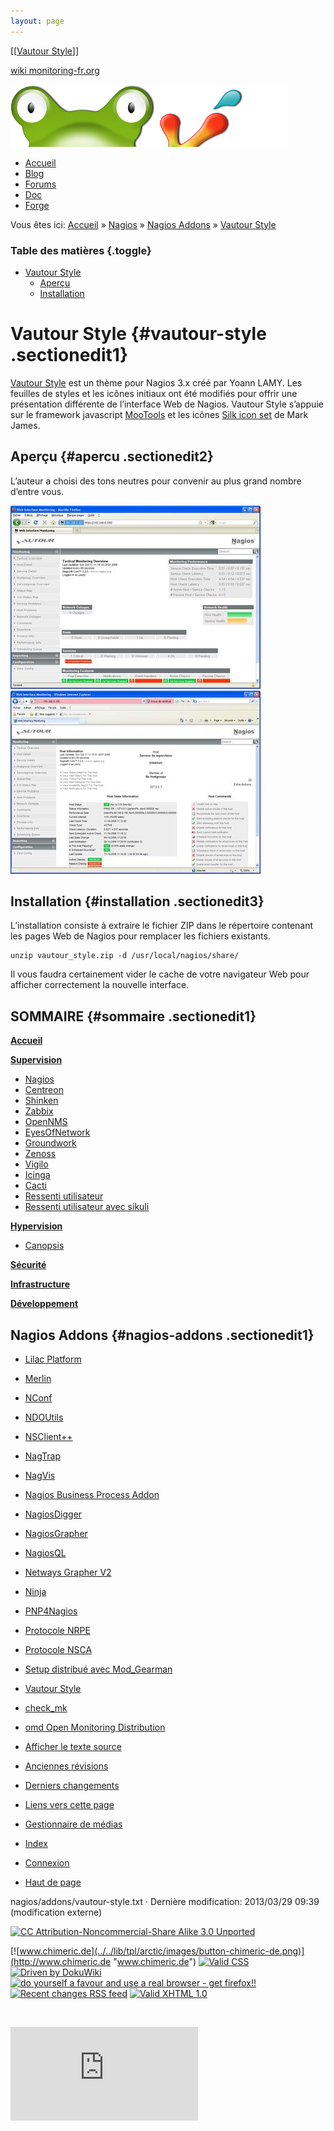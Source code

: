 ```yaml
---
layout: page
---
```


[[[Vautour Style](vautour-style@do=backlink.html)]]

[wiki monitoring-fr.org](../../start.html "[ALT+H]")

![Logo Monitoring](../../lib/tpl/arctic/images/logo_monitoring.png)

-   [Accueil](../../index.html "Cliquez pour revenir |  l'accueil")
-   [Blog](http://www.monitoring-fr.org "Blog & News")
-   [Forums](http://forums.monitoring-fr.org "Forums")
-   [Doc](http://doc.monitoring-fr.org "Doc")
-   [Forge](https://github.com/monitoring-fr "Forge")

Vous êtes ici: [Accueil](../../start.html "start") »
[Nagios](../start.html "nagios:start") » [Nagios
Addons](start.html "nagios:addons:start") » [Vautour
Style](vautour-style.html "nagios:addons:vautour-style")

### Table des matières {.toggle}

-   [Vautour Style](vautour-style.html#vautour-style)
    -   [Aperçu](vautour-style.html#apercu)
    -   [Installation](vautour-style.html#installation)

Vautour Style {#vautour-style .sectionedit1}
=============

[Vautour
Style](http://www.be-root.com/2009/03/01/nagios-vautour-style/ "http://www.be-root.com/2009/03/01/nagios-vautour-style/")
est un thème pour Nagios 3.x créé par Yoann LAMY. Les feuilles de styles
et les icônes initiaux ont été modifiés pour offrir une présentation
différente de l’interface Web de Nagios. Vautour Style s’appuie sur le
framework javascript
[MooTools](http://mootools.net/ "http://mootools.net/") et les icônes
[Silk icon
set](http://www.famfamfam.com/lab/icons/silk/ "http://www.famfamfam.com/lab/icons/silk/")
de Mark James.

Aperçu {#apercu .sectionedit2}
------

L’auteur a choisi des tons neutres pour convenir au plus grand nombre
d’entre vous.

[![](../../assets/media/addons/vautour_style_1.jpg)](../../_detail/addons/vautour_style_1.jpg@id=nagios%253Aaddons%253Avautour-style.html "addons:vautour_style_1.jpg")
[![](../../assets/media/addons/vautour_style_2.jpg)](../../_detail/addons/vautour_style_2.jpg@id=nagios%253Aaddons%253Avautour-style.html "addons:vautour_style_2.jpg")

Installation {#installation .sectionedit3}
------------

L’installation consiste à extraire le fichier ZIP dans le répertoire
contenant les pages Web de Nagios pour remplacer les fichiers existants.

~~~
unzip vautour_style.zip -d /usr/local/nagios/share/
~~~

Il vous faudra certainement vider le cache de votre navigateur Web pour
afficher correctement la nouvelle interface.

SOMMAIRE {#sommaire .sectionedit1}
--------

**[Accueil](../../start.html "start")**

**[Supervision](../../supervision/start.html "supervision:start")**

-   [Nagios](../start.html "nagios:start")
-   [Centreon](../../centreon/start.html "centreon:start")
-   [Shinken](../../shinken/start.html "shinken:start")
-   [Zabbix](../../zabbix/start.html "zabbix:start")
-   [OpenNMS](../../opennms/start.html "opennms:start")
-   [EyesOfNetwork](../../eyesofnetwork/start.html "eyesofnetwork:start")
-   [Groundwork](../../groundwork/start.html "groundwork:start")
-   [Zenoss](../../zenoss/start.html "zenoss:start")
-   [Vigilo](../../vigilo/start.html "vigilo:start")
-   [Icinga](../../icinga/start.html "icinga:start")
-   [Cacti](../../cacti/start.html "cacti:start")
-   [Ressenti
    utilisateur](../../supervision/eue/start.html "supervision:eue:start")
-   [Ressenti utilisateur avec
    sikuli](../../sikuli/eue/start.html "sikuli:eue:start")

**[Hypervision](../../hypervision/start.html "hypervision:start")**

-   [Canopsis](../../canopsis/start.html "canopsis:start")

**[Sécurité](../../securite/start.html "securite:start")**

**[Infrastructure](../../infra/start.html "infra:start")**

**[Développement](../../dev/start.html "dev:start")**

Nagios Addons {#nagios-addons .sectionedit1}
-------------

-   [Lilac Platform](lilac-platform.html "nagios:addons:lilac-platform")
-   [Merlin](../../addons/merlin.html "nagios:addons:merlin")
-   [NConf](nconf.html "nagios:addons:nconf")
-   [NDOUtils](ndoutils.html "nagios:addons:ndoutils")
-   [NSClient++](nsclient.html "nagios:addons:nsclient")
-   [NagTrap](../../addons/nagtrap.html "nagios:addons:nagtrap")
-   [NagVis](nagvis/start.html "nagios:addons:nagvis:start")
-   [Nagios Business Process
    Addon](nagios-business-process-addons.html "nagios:addons:nagios-business-process-addons")
-   [NagiosDigger](nagiosdigger.html "nagios:addons:nagiosdigger")
-   [NagiosGrapher](nagiosgrapher.html "nagios:addons:nagiosgrapher")
-   [NagiosQL](nagiosql.html "nagios:addons:nagiosql")
-   [Netways Grapher
    V2](netways-grapher-v2.html "nagios:addons:netways-grapher-v2")
-   [Ninja](ninja.html "nagios:addons:ninja")
-   [PNP4Nagios](pnp/start.html "nagios:addons:pnp:start")
-   [Protocole NRPE](nrpe.html "nagios:addons:nrpe")
-   [Protocole NSCA](nsca.html "nagios:addons:nsca")
-   [Setup distribué avec
    Mod\_Gearman](mod_gearman.html "nagios:addons:mod_gearman")
-   [Vautour Style](vautour-style.html "nagios:addons:vautour-style")
-   [check\_mk](check_mk/start.html "nagios:addons:check_mk:start")
-   [omd Open Monitoring Distribution](omd.html "nagios:addons:omd")

-   [Afficher le texte
    source](vautour-style@do=edit&rev=0.html "Afficher le texte source [V]")
-   [Anciennes
    révisions](vautour-style@do=revisions.html "Anciennes révisions [O]")
-   [Derniers
    changements](vautour-style@do=recent.html "Derniers changements [R]")
-   [Liens vers cette
    page](vautour-style@do=backlink.html "Liens vers cette page")
-   [Gestionnaire de
    médias](vautour-style@do=media.html "Gestionnaire de médias")
-   [Index](vautour-style@do=index.html "Index [X]")
-   [Connexion](vautour-style@do=login&sectok=6bca6bdf16f8880de3d6d3649db89a26.html "Connexion")
-   [Haut de page](vautour-style.html#dokuwiki__top "Haut de page [T]")

nagios/addons/vautour-style.txt · Dernière modification: 2013/03/29
09:39 (modification externe)

[![CC Attribution-Noncommercial-Share Alike 3.0
Unported](../../lib/images/license/button/cc-by-nc-sa.png)](http://creativecommons.org/licenses/by-nc-sa/3.0/)

[![www.chimeric.de](../../lib/tpl/arctic/images/button-chimeric-de.png)](http://www.chimeric.de "www.chimeric.de")
[![Valid
CSS](../../lib/tpl/arctic/images/button-css.png)](http://jigsaw.w3.org/css-validator/check/referer "Valid CSS")
[![Driven by
DokuWiki](../../lib/tpl/arctic/images/button-dw.png)](http://wiki.splitbrain.org/wiki:dokuwiki "Driven by DokuWiki")
[![do yourself a favour and use a real browser - get
firefox!!](../../lib/tpl/arctic/images/button-firefox.png)](http://www.firefox-browser.de "do yourself a favour and use a real browser - get firefox")
[![Recent changes RSS
feed](../../lib/tpl/arctic/images/button-rss.png)](../../feed.php "Recent changes RSS feed")
[![Valid XHTML
1.0](../../lib/tpl/arctic/images/button-xhtml.png)](http://validator.w3.org/check/referer "Valid XHTML 1.0")

![](../../lib/exe/indexer.php@id=nagios%253Aaddons%253Avautour-style&1424859576)

![](http://analytics.monitoring-fr.org/piwik.php?idsite=2)

